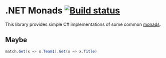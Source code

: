 # .NET Monads [![Build status](https://ci.appveyor.com/api/projects/status/7wwjjtewbjtfm7ec?svg=true)](https://ci.appveyor.com/project/iJoyCode/netmonads)

This library provides simple C# implementations of some common [monads](http://en.wikipedia.org/wiki/Monad_(functional_programming)).

## Maybe

```C#
match.Get(x => x.Team1).Get(x => x.Title)
```